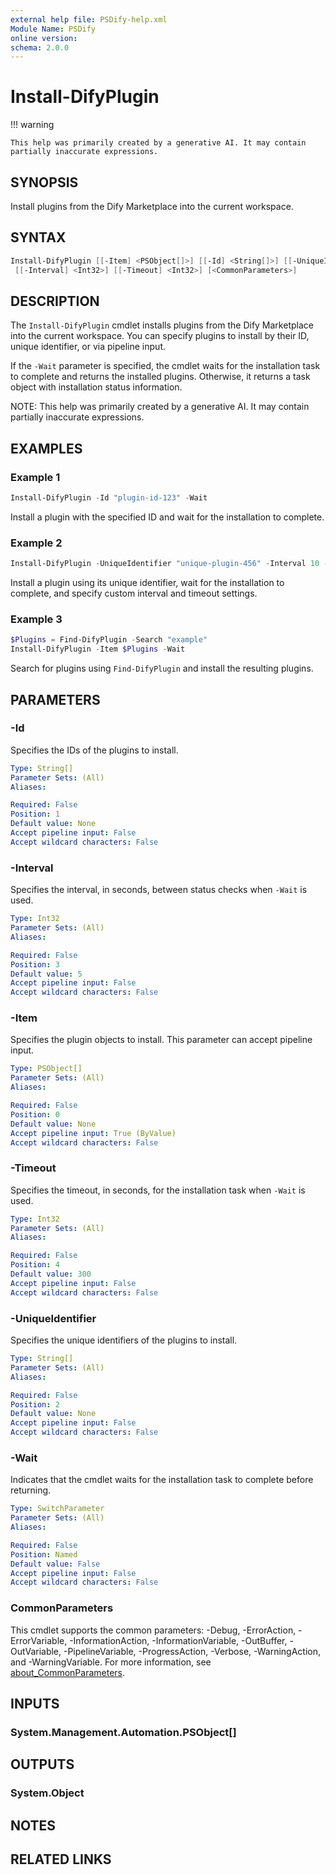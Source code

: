 ```yaml
---
external help file: PSDify-help.xml
Module Name: PSDify
online version:
schema: 2.0.0
---
```


# Install-DifyPlugin

!!! warning

    This help was primarily created by a generative AI. It may contain partially inaccurate expressions.

## SYNOPSIS

Install plugins from the Dify Marketplace into the current workspace.

## SYNTAX

```powershell
Install-DifyPlugin [[-Item] <PSObject[]>] [[-Id] <String[]>] [[-UniqueIdentifier] <String[]>] [-Wait]
 [[-Interval] <Int32>] [[-Timeout] <Int32>] [<CommonParameters>]
```

## DESCRIPTION

The `Install-DifyPlugin` cmdlet installs plugins from the Dify Marketplace into the current workspace. You can specify plugins to install by their ID, unique identifier, or via pipeline input.

If the `-Wait` parameter is specified, the cmdlet waits for the installation task to complete and returns the installed plugins. Otherwise, it returns a task object with installation status information.

NOTE: This help was primarily created by a generative AI. It may contain partially inaccurate expressions.

## EXAMPLES

### Example 1

```powershell
Install-DifyPlugin -Id "plugin-id-123" -Wait
```

Install a plugin with the specified ID and wait for the installation to complete.

### Example 2

```powershell
Install-DifyPlugin -UniqueIdentifier "unique-plugin-456" -Interval 10 -Timeout 600 -Wait
```

Install a plugin using its unique identifier, wait for the installation to complete, and specify custom interval and timeout settings.

### Example 3

```powershell
$Plugins = Find-DifyPlugin -Search "example"
Install-DifyPlugin -Item $Plugins -Wait
```

Search for plugins using `Find-DifyPlugin` and install the resulting plugins.

## PARAMETERS

### -Id

Specifies the IDs of the plugins to install.

```yaml
Type: String[]
Parameter Sets: (All)
Aliases:

Required: False
Position: 1
Default value: None
Accept pipeline input: False
Accept wildcard characters: False
```

### -Interval

Specifies the interval, in seconds, between status checks when `-Wait` is used.

```yaml
Type: Int32
Parameter Sets: (All)
Aliases:

Required: False
Position: 3
Default value: 5
Accept pipeline input: False
Accept wildcard characters: False
```

### -Item

Specifies the plugin objects to install. This parameter can accept pipeline input.

```yaml
Type: PSObject[]
Parameter Sets: (All)
Aliases:

Required: False
Position: 0
Default value: None
Accept pipeline input: True (ByValue)
Accept wildcard characters: False
```

### -Timeout

Specifies the timeout, in seconds, for the installation task when `-Wait` is used.

```yaml
Type: Int32
Parameter Sets: (All)
Aliases:

Required: False
Position: 4
Default value: 300
Accept pipeline input: False
Accept wildcard characters: False
```

### -UniqueIdentifier

Specifies the unique identifiers of the plugins to install.

```yaml
Type: String[]
Parameter Sets: (All)
Aliases:

Required: False
Position: 2
Default value: None
Accept pipeline input: False
Accept wildcard characters: False
```

### -Wait

Indicates that the cmdlet waits for the installation task to complete before returning.

```yaml
Type: SwitchParameter
Parameter Sets: (All)
Aliases:

Required: False
Position: Named
Default value: False
Accept pipeline input: False
Accept wildcard characters: False
```

### CommonParameters

This cmdlet supports the common parameters: -Debug, -ErrorAction, -ErrorVariable, -InformationAction, -InformationVariable, -OutBuffer, -OutVariable, -PipelineVariable, -ProgressAction, -Verbose, -WarningAction, and -WarningVariable. For more information, see [about_CommonParameters](http://go.microsoft.com/fwlink/?LinkID=113216).

## INPUTS

### System.Management.Automation.PSObject[]

## OUTPUTS

### System.Object

## NOTES

## RELATED LINKS
